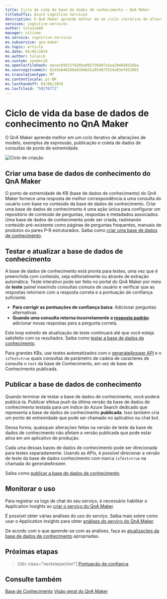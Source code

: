 ```yaml
---
title: Ciclo de vida da base de dados de conhecimento – QnA Maker
titleSuffix: Azure Cognitive Services
description: O QnA Maker aprende melhor em um ciclo iterativo de alterações de modelo, exemplos de expressão, publicação e coleta de dados de consultas de ponto de extremidade.
services: cognitive-services
author: tulasim88
manager: nitinme
ms.service: cognitive-services
ms.subservice: qna-maker
ms.topic: article
ms.date: 04/05/2019
ms.author: tulasim
ms.custom: seodec18
ms.openlocfilehash: 4acecb9d15f820ba092f36d8fa3ea204658d2dba
ms.sourcegitcommit: 62d3a040280e83946d1a9548f352da83ef852085
ms.translationtype: MT
ms.contentlocale: pt-BR
ms.lasthandoff: 04/08/2019
ms.locfileid: "59276772"
---
```

# <a name="knowledge-base-lifecycle-in-qna-maker"></a>Ciclo de vida da base de dados de conhecimento no QnA Maker
O QnA Maker aprende melhor em um ciclo iterativo de alterações de modelo, exemplos de expressão, publicação e coleta de dados de consultas de ponto de extremidade. 

![Ciclo de criação](../media/qnamaker-concepts-lifecycle/kb-lifecycle.png)

## <a name="creating-a-qna-maker-knowledge-base"></a>Criar uma base de dados de conhecimento do QnA Maker
O ponto de extremidade de KB (base de dados de conhecimento) do QnA Maker fornece uma resposta de melhor correspondência a uma consulta do usuário com base no conteúdo da base de dados de conhecimento. Criar uma base de dados de conhecimento é uma ação única para configurar um repositório de conteúdo de perguntas, respostas e metadados associados. Uma base de dados de conhecimento pode ser criada, rastreando conteúdo pré-existente como páginas de perguntas frequentes, manuais de produtos ou pares P-R estruturados. Saiba como [criar uma base de dados de conhecimento](../How-To/create-knowledge-base.md).

## <a name="testing-and-updating-the-knowledge-base"></a>Testar e atualizar a base de dados de conhecimento

A base de dados de conhecimento está pronta para testes, uma vez que é preenchida com conteúdo, seja editorialmente ou através de extração automática. Teste interativo pode ser feito no portal do QnA Maker por meio de **teste** painel inserindo consultas comuns de usuário e verificar que as respostas retornem com a resposta correta e a pontuação de confiança suficiente. 

* **Para corrigir as pontuações de confiança baixa**: Adicionar perguntas alternativas. 
* **Quando uma consulta retorna incorretamente a [resposta padrão](confidence-score.md#change-default-answer)**: adicionar novas respostas para a pergunta correta. 

Este loop estreito de atualização de teste continuará até que você esteja satisfeito com os resultados. Saiba como [testar a base de dados de conhecimento](../How-To/test-knowledge-base.md).

Para grandes KBs, use testes automatizados com o [generateAnswer API](../how-to/metadata-generateanswer-usage.md#get-answer-predictions-with-the-generateanswer-api) e o `isTest=true` quais consultas de parâmetro de cadeia de caracteres de consulta o `test` da base de Conhecimento, em vez de base de Conhecimento publicada. 

## <a name="publish-the-knowledge-base"></a>Publicar a base de dados de conhecimento
Quando terminar de testar a base de dados de conhecimento, você poderá publicá-la. Publicar efetua push da última versão da base de dados de conhecimento testada para um índice do Azure Search dedicado que representa a base de dados de conhecimento **publicada**. Isso também cria um ponto de extremidade que pode ser chamado no aplicativo ou chat bot.

Dessa forma, quaisquer alterações feitas na versão de teste da base de dados de conhecimento não afetam a versão publicada que pode estar ativa em um aplicativo de produção.

Cada uma dessas bases de dados de conhecimento pode ser direcionada para testes separadamente. Usando as APIs, é possível direcionar a versão de teste da base de dados conhecimento com marca `isTest=true` na chamada do generateAnswer.

Saiba como [publicar a base de dados de conhecimento](../Quickstarts/create-publish-knowledge-base.md#publish-the-knowledge-base).

## <a name="monitor-usage"></a>Monitorar o uso
Para registrar os logs de chat do seu serviço, é necessário habilitar o Application Insights ao [criar o serviço do QnA Maker](../How-To/set-up-qnamaker-service-azure.md).

É possível obter várias análises do uso do serviço. Saiba mais sobre como usar o Application Insights para obter [análises do serviço do QnA Maker](../How-To/get-analytics-knowledge-base.md).

De acordo com o que aprende-se com as análises, faça as [atualizações da base de dados de conhecimento](../How-To/edit-knowledge-base.md) apropriadas.

## <a name="next-steps"></a>Próximas etapas

> [!div class="nextstepaction"]
> [Pontuação de confiança](./confidence-score.md)

## <a name="see-also"></a>Consulte também 

[Base de Conhecimento](./knowledge-base.md)
[Visão geral do QnA Maker](../Overview/overview.md)
